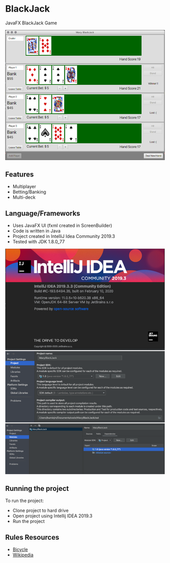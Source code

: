 # BlackJack
JavaFX BlackJack Game

![GamePlay](/screenshots/gameplay.png)

## Features
* Multiplayer
* Betting/Banking
* Multi-deck

## Language/Frameworks
* Uses JavaFX UI (fxml created in ScreenBuilder)
* Code is written in Java
* Project created in IntelliJ Idea Community 2019.3
* Tested with JDK 1.8.0_77

![IDEA Version](/screenshots/idea_version.png)
![IDEA Project](/screenshots/idea_project.png)
![IDEA Modules](/screenshots/idea_modules.png)

## Running the project
To run the project:
* Clone project to hard drive
* Open project using Intellij IDEA 2019.3
* Run the project

## Rules Resources
* [Bicycle](https://bicyclecards.com/how-to-play/blackjack/)
* [Wikipedia](https://en.wikipedia.org/wiki/Blackjack)
